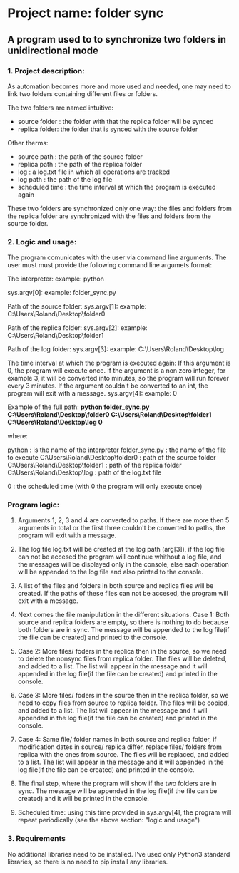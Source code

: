 # Project name: folder sync
## A program used to to synchronize two folders in unidirectional mode


### 1. Project description:

As automation becomes more and more used and needed, one may need to link two folders containing different files or folders.

The two folders are named intuitive:
- source folder : the folder with that the replica folder will be synced
- replica folder: the folder that is synced with the source folder

Other therms:
- source path : the path of the source folder
- replica path : the path of the replica folder
- log : a log.txt file in which all operations are tracked
- log path : the path of the log file
- scheduled time : the time interval at which the program is executed again

These two folders are synchronized only one way: the files and folders from the replica folder are synchronized with the files and folders from the source folder. 

### 2. Logic and usage:
The program comunicates with the user via command line arguments.
The user must must provide the following command line argumets format:

The interpreter: example: python 

sys.argv[0]: example: folder_sync.py

Path of the source folder:
sys.argv[1]: example: C:\\Users\\Roland\\Desktop\\folder0

Path of the replica folder:
sys.argv[2]: example: C:\\Users\\Roland\\Desktop\\folder1

Path of the log folder:
sys.argv[3]: example: C:\\Users\\Roland\\Desktop\\log

The time interval at which the program is executed again:
If this argument is 0, the program will execute once.
If the argument is a non zero integer, for example 3, it will be converted into minutes, so the program will run forever every 3 minutes.
If the argument couldn't be converted to an int, the program will exit with a message.
sys.argv[4]: example: 0

Example of the full path:
**python folder_sync.py C:\\Users\\Roland\\Desktop\\folder0 C:\\Users\\Roland\\Desktop\\folder1 C:\\Users\\Roland\\Desktop\\log 0**

where:

python : is the name of the interpreter
folder_sync.py : the name of the file to execute
C:\\Users\\Roland\\Desktop\\folder0 : path of the source folder
C:\\Users\\Roland\\Desktop\\folder1 : path of the replica folder
C:\\Users\\Roland\\Desktop\\log : path of the log.txt file

0 : the scheduled time (with 0 the program will only execute once)




### Program logic:
1. Arguments 1, 2, 3 and 4 are converted to paths.
If there are more then 5 arguments in total or the first three couldn't be converted to paths, the program will exit with a message.

2. The log file log.txt will be created at the log path (arg[3]), if the log file can not be accesed the program will continue whithout a log file, and the messages will be displayed only in the console, else each operation will be appended to the log file and also printed to the console.

3. A list of the files and folders in both source and replica files will be created. If the paths of these files can not be accesed, the program will exit with a message.

4. Next comes the file manipulation in the different situations.
Case 1: Both source and replica folders are empty, so there is nothing to do because both folders are in sync. The message will be appended to the log file(if the file can be created) and printed to the console.

5. Case 2: More files/ foders in the replica then in the source, so we need to delete the nonsync files from replica folder. The files will be deleted, and added to a list. The list will appear in the message and it will appended in the log file(if the file can be created) and printed in the console.

6. Case 3: More files/ foders in the source then in the replica  folder, so we need to copy files from source to replica folder. The files will be copied, and added to a list. The list will appear in the message and it will appended in the log file(if the file can be created) and printed in the console.

7. Case 4: Same file/ folder names in both source and replica folder, if modification dates in source/ replica differ, replace files/ folders from replica with the ones from source. The files will be replaced, and added to a list. The list will appear in the message and it will appended in the log file(if the file can be created) and printed in the console.

8. The final step, where the program will show if the two folders are in sync. The message will be appended in the log file(if the file can be created) and it will be printed in the console.

9. Scheduled time: using this time provided in sys.argv[4], the program will repeat periodically (see the above section: "logic and usage")

### 3. Requirements
No additional libraries need to be installed.
I've used only Python3 standard libraries, so there is no need to pip install any libraries.
